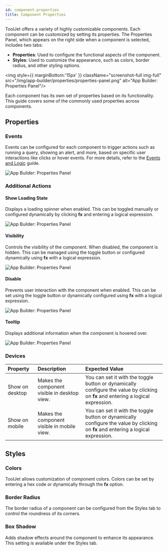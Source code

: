 ```yaml
---
id: component-properties
title: Component Properties
---
```


ToolJet offers a variety of highly customizable components. Each component can be customized by setting its properties. The Properties Panel, which appears on the right side when a component is selected, includes two tabs:

- **Properties**: Used to configure the functional aspects of the component.
- **Styles**: Used to customize the appearance, such as colors, border radius, and other styling options.

<img style={{ marginBottom:'15px' }} className="screenshot-full img-full" src="/img/app-builder/properties/properties-panel.png" alt="App Builder: Properties Panel"/>

Each component has its own set of properties based on its functionality. This guide covers some of the commonly used properties across components.

## Properties

### Events

Events can be configured for each component to trigger actions such as running a query, showing an alert, and more, based on specific user interactions like clicks or hover events.
For more details, refer to the [Events and Logic](#) guide.

<img className="screenshot-full img-l" src="/img/app-builder/properties/events.png" alt="App Builder: Properties Panel"/>

### Additional Actions

#### Show Loading State

Displays a loading spinner when enabled. This can be toggled manually or configured dynamically by clicking **fx** and entering a logical expression.

<img className="screenshot-full img-l" src="/img/app-builder/properties/loading.png" alt="App Builder: Properties Panel"/>

#### Visibility

Controls the visibility of the component. When disabled, the component is hidden. This can be managed using the toggle button or configured dynamically using **fx** with a logical expression.

<img className="screenshot-full img-l" src="/img/app-builder/properties/visibility.png" alt="App Builder: Properties Panel"/>

#### Disable

Prevents user interaction with the component when enabled. This can be set using the toggle button or dynamically configured using **fx** with a logical expression.

<img className="screenshot-full img-l" src="/img/app-builder/properties/disable.png" alt="App Builder: Properties Panel"/>

#### Tooltip

Displays additional information when the component is hovered over.

<img className="screenshot-full img-l" src="/img/app-builder/properties/tooltip.png" alt="App Builder: Properties Panel"/>

### Devices

| Property |  Description | Expected Value |
|:---------- |:----------- |:----------|
| Show on desktop | Makes the component visible in desktop view. | You can set it with the toggle button or dynamically configure the value by clicking on **fx** and entering a logical expression. |
| Show on mobile | Makes the component visible in mobile view. | You can set it with the toggle button or dynamically configure the value by clicking on **fx** and entering a logical expression. |

## Styles

### Colors

ToolJet allows customization of component colors. Colors can be set by entering a hex code or dynamically through the **fx** option.

### Border Radius

The border radius of a component can be configured from the Styles tab to control the roundness of its corners.

### Box Shadow

Adds shadow effects around the component to enhance its appearance. This setting is available under the Styles tab.
